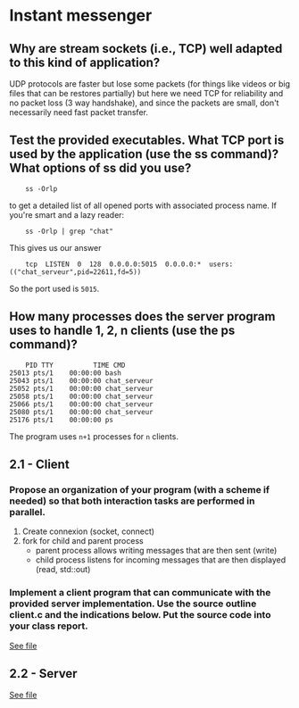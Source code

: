 # Instant messenger

## Why are stream sockets (i.e., TCP) well adapted to this kind of application?

UDP protocols are faster but lose some packets (for things like videos or big files that can be restores partially) but here we need TCP for reliability and no packet loss (3 way handshake), and since the packets are small, don't necessarily need fast packet transfer.


## Test the provided executables. What TCP port is used by the application (use the ss command)? What options of ss did you use?

		ss -Orlp

to get a detailed list of all opened ports with associated process name. If you're smart and a lazy reader:

		ss -Orlp | grep "chat"

This gives us our answer

		tcp  LISTEN  0  128  0.0.0.0:5015  0.0.0.0:*  users:(("chat_serveur",pid=22611,fd=5))

So the port used is ```5015```.


## How many processes does the server program uses to handle 1, 2, n clients (use the ps command)?

		PID TTY          TIME CMD
	25013 pts/1    00:00:00 bash
	25043 pts/1    00:00:00 chat_serveur
	25052 pts/1    00:00:00 chat_serveur
	25058 pts/1    00:00:00 chat_serveur
	25066 pts/1    00:00:00 chat_serveur
	25080 pts/1    00:00:00 chat_serveur
	25176 pts/1    00:00:00 ps

The program uses ```n+1``` processes for ```n``` clients.

## 2.1 - Client

### Propose an organization of your program (with a scheme if needed) so that both interaction tasks are performed in parallel.

1. Create connexion (socket, connect)
2. fork for child and parent process
	- parent process allows writing messages that are then sent (write)
	- child process listens for incoming messages that are then displayed (read, std::out)


### Implement a client program that can communicate with the provided server implementation. Use the source outline client.c and the indications below. Put the source code into your class report.

[See file](./client.c)

## 2.2 - Server

[See file](./serveur.c)
